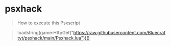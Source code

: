 # psxhack


>How to execute this Psxscript


>loadstring(game:HttpGet("https://raw.githubusercontent.com/Bluecraftyt/psxhack/main/Psxhack.lua"))()
